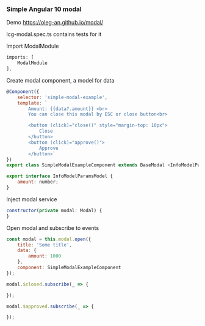 ### Simple Angular 10 modal
Demo https://oleg-an.github.io/modal/

lcg-modal.spec.ts contains tests for it

Import ModalModule
```js
imports: [
    ModalModule
],
```

Create modal component, a model for data

```js
@Component({
    selector: 'simple-modal-example',
    template: `
        Amount: {{data?.amount}} <br>
        You can close this modal by ESC or close button<br>

        <button (click)="close()" style="margin-top: 10px">
            Close
        </button>
        <button (click)="approve()">
            Approve
        </button>`
})
export class SimpleModalExampleComponent extends BaseModal <InfoModelParamsModel> {}

export interface InfoModelParamsModel {
    amount: number;
}
```
Inject modal service
```js
constructor(private modal: Modal) {
}
```

Open modal and subscribe to events
```js
const modal = this.modal.open({
    title: 'Some title',
    data: {
        amount: 1000
    },
    component: SimpleModalExampleComponent
});

modal.$closed.subscribe(_ => {

});

modal.$approved.subscribe(_ => {

});
```
